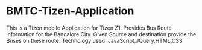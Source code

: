 # BMTC-Tizen-Application
This is a Tizen mobile Application for Tizen Z1. 
Provides Bus Route information for the Bangalore City. 
Given Source and destination provide the Buses on these route. 
Technology used :JavaScript,JQuery,HTML,CSS
